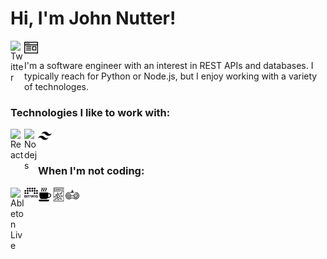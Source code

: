 # Hi, I'm John Nutter! 
<a href="https://twitter.com/jnutterdev" target="_blank"><img align="left" alt="Twitter" width="22px" src="https://github.com/jnutterdev/simple-icons/blob/develop/icons/twitter.svg" /></a><a href="https://www.jnutterdev.com" target="_blank"><img align="left" alt="Jnutterdev Website" width="22px" src="https://github.com/jnutterdev/jnutterdev/blob/main/website.svg" /></a><br>

I'm a software engineer with an interest in REST APIs and databases. I typically reach for Python or Node.js, but I enjoy working with a variety of technologes. 

### Technologies I like to work with: 

<img align="left" alt="React" width="22px" src="https://github.com/jnutterdev/simple-icons/blob/develop/icons/react.svg" />
<img align="left" alt="Nodejs" width="22px" src="https://github.com/jnutterdev/simple-icons/blob/develop/icons/nodedotjs.svg" />
<img align="left" alt="Tailwind" width="22px" src="https://github.com/jnutterdev/jnutterdev/blob/main/tailwindcss.svg" />

<br><br>

### When I'm not coding: 

<img align="left" alt="Ableton Live" width="22px" src="https://github.com/jnutterdev/simple-icons/blob/develop/icons/abletonlive.svg" />
<img align="left" alt="Bitwig" width="22px" src="https://github.com/jnutterdev/simple-icons/blob/develop/icons/BW_Logo_Header.svg" />
<img align="left" alt="Coffee" width="22px" src="https://github.com/jnutterdev/jnutterdev/blob/main/chocolate.svg" />
<img align="left" alt="Comic books" width="22px" src="https://github.com/jnutterdev/jnutterdev/blob/main/comic.svg" />
<img align="left" alt="Video games" width="22px" src="https://github.com/jnutterdev/jnutterdev/blob/main/video-games.svg" />
<br><br>

